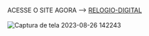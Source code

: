 
ACESSE O SITE AGORA --> <a href="https://ezequielwolschick.github.io/relogio-digital/">RELOGIO-DIGITAL<a/><br><br>
![Captura de tela 2023-08-26 142243](https://github.com/ezequielwolschick/relogio-digital/assets/136370635/017a6b43-cf98-4957-a6fa-baf4ecd2435f)
